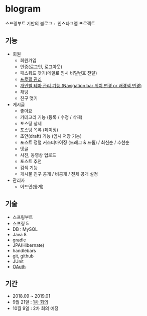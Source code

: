 # blogram
스프링부트 기반의 블로그 + 인스타그램 프로젝트

## 기능
- 회원
  - 회원가입
  - 인증(로그인, 로그아웃)
  - 패스워드 찾기(메일로 임시 비밀번호 전달)
  - [프로필 관리](https://github.com/y3s-study/blogram/wiki/%ED%94%84%EB%A1%9C%ED%95%84-%EA%B4%80%EB%A6%AC)
  - [개인별 테마 관리 기능 (Navigation bar 위치 변경 or 배경색 변경)](https://github.com/y3s-study/blogram/wiki/Navigation-bar-%ED%85%9C%ED%94%8C%EB%A6%BF)
  - 채팅
  - 친구 맺기
- 게시글
  - 좋아요
  - 카테고리 기능 (등록 / 수정 / 삭제)
  - 포스팅 상세
  - 포스팅 목록 (페이징)
  - 초안(draft) 기능 (임시 저장 기능)
  - 포스트 정렬 커스터마이징 (드래그 & 드롭) / 최신순 / 추천순
  - 댓글
  - 사진, 동영상 업로드
  - 포스트 추천
  - 검색 기능
  - 게시물 친구 공개 / 비공개 / 전체 공개 설정
- 관리자
  - 어드민(통계)

## 기술
- 스프링부트
- 스프링 5
- DB : MySQL
- Java 8
- gradle
- JPA(Hibernate)
- handlebars
- git, github
- JUnit
- [OAuth](https://github.com/y3s-study/blogram/wiki/OAuth-(Open-Authorization))

## 기간
- 2018.09 ~ 2019.01
- 9월 21일 : [1차 회의](https://github.com/y3s-study/blogram/wiki/2018-09-21-%ED%9A%8C%EC%9D%98%EB%A1%9D)
- 10월 9일 : 2차 회의 예정

